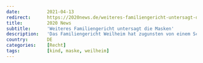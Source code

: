 ```yaml
---
date:          2021-04-13
redirect:      https://2020news.de/weiteres-familiengericht-untersagt-die-masken/
title:         2020 News
subtitle:      'Weiteres Familiengericht untersagt die Masken'
description:   'Das Familiengericht Weilheim hat zugunsten von einem Schüler beschlossen, dass dieser keine Maske mehr tragen muss. Tichy’s Einblicke hat darüber berichtet. Hier die Entscheidung in Volltext. Erneut ist eine Entscheidung auf der Basis von § 1666 BGB ergangen. Das Gericht hat eine Kindeswohlgefährdung durch die Masken bejaht. Es stützt sich auf eine gutachterliche Stellungnahme des […]'
country:       DE
categories:    [Recht]
tags:          [kind, maske, weilheim]
---
```

